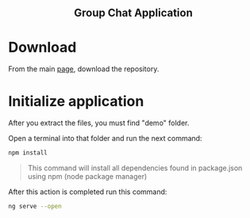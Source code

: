 <p align="center">
    <h2 align="center">
        Group Chat Application
    </h2>
</p>

# Download

From the main [page](https://github.com/StanMihai/AWJ-2017), download the repository.

# Initialize application

After you extract the files, you must find "demo" folder.

Open a terminal into that folder and run the next command:

``` bash
npm install
```

> This command will install all dependencies found in package.json using npm (node package manager)

After this action is completed run this command:

``` bash
ng serve --open
```
